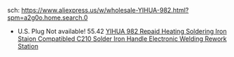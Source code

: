 sch: https://www.aliexpress.us/w/wholesale-YIHUA-982.html?spm=a2g0o.home.search.0

- U.S. Plug Not available! 55.42 [YIHUA 982 Repaid Heating Soldering Iron Staion Compatibled C210 Solder Iron Handle Electronic Welding Rework Station](https://www.aliexpress.us/item/3256804998143305.html)
